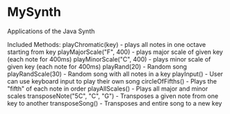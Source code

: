 # MySynth
Applications of the Java Synth

Included Methods:
			playChromatic(key) - plays all notes in one octave starting from key
   		        playMajorScale("F", 400) - plays major scale of given key (each note for 400ms)
			playMinorScale("C", 400) - plays minor scale of given key (each note for 400ms)
			playRand(20) - Random song
			playRandScale(30) - Random song with all notes in a key
			playInput() - User can use keyboard input to play their own song
			circleOfFifths() - Plays the "fifth" of each note in order
			playAllScales() - Plays all major and minor scales
			transposeNote("5C", "C", "G") - Transposes a given note from one key to another
      transposeSong() - Transposes and entire song to a new key
